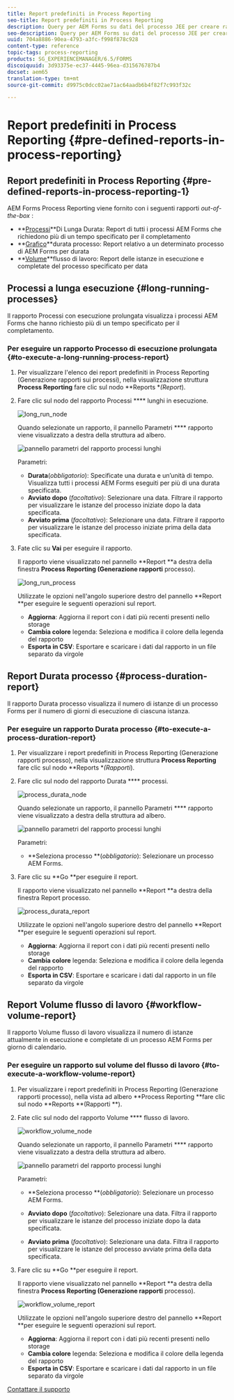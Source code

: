 ```yaml
---
title: Report predefiniti in Process Reporting
seo-title: Report predefiniti in Process Reporting
description: Query per AEM Forms su dati del processo JEE per creare rapporti su processi in esecuzione a lungo termine, durata del processo e volume del flusso di lavoro
seo-description: Query per AEM Forms su dati del processo JEE per creare rapporti su processi in esecuzione a lungo termine, durata del processo e volume del flusso di lavoro
uuid: 704a8886-90ea-4793-a3fc-f998f878c928
content-type: reference
topic-tags: process-reporting
products: SG_EXPERIENCEMANAGER/6.5/FORMS
discoiquuid: 3d93375e-ec37-4445-96ea-d315676787b4
docset: aem65
translation-type: tm+mt
source-git-commit: d9975c0dcc02ae71ac64aadb6b4f82f7c993f32c

---
```



# Report predefiniti in Process Reporting {#pre-defined-reports-in-process-reporting}

## Report predefiniti in Process Reporting {#pre-defined-reports-in-process-reporting-1}

AEM Forms Process Reporting viene fornito con i seguenti rapporti *out-of-the-box* :

* **[Processi](#long-running-processes)**Di Lunga Durata: Report di tutti i processi AEM Forms che richiedono più di un tempo specificato per il completamento
* **[Grafico](#process-duration-report)**durata processo: Report relativo a un determinato processo di AEM Forms per durata
* **[Volume](#workflow-volume-report)**flusso di lavoro: Report delle istanze in esecuzione e completate del processo specificato per data

## Processi a lunga esecuzione {#long-running-processes}

Il rapporto Processi con esecuzione prolungata visualizza i processi AEM Forms che hanno richiesto più di un tempo specificato per il completamento.

### Per eseguire un rapporto Processo di esecuzione prolungata {#to-execute-a-long-running-process-report}

1. Per visualizzare l&#39;elenco dei report predefiniti in Process Reporting (Generazione rapporti sui processi), nella visualizzazione struttura **Process Reporting** fare clic sul nodo **Reports **(Report*).
1. Fare clic sul nodo del rapporto Processi **** lunghi in esecuzione.

   ![long_run_node](assets/long_running_node.png)

   Quando selezionate un rapporto, il pannello Parametri **** rapporto viene visualizzato a destra della struttura ad albero.

   ![pannello parametri del rapporto processi lunghi](assets/report_parameters_panel.png)

   Parametri:

   * **Durata**(*obbligatorio*): Specificate una durata e un’unità di tempo. Visualizza tutti i processi AEM Forms eseguiti per più di una durata specificata.
   * **Avviato dopo** (*facoltativo*): Selezionare una data. Filtrare il rapporto per visualizzare le istanze del processo iniziate dopo la data specificata.
   * **Avviato prima** (*facoltativo*): Selezionare una data. Filtrare il rapporto per visualizzare le istanze del processo iniziate prima della data specificata.

1. Fate clic su **Vai** per eseguire il rapporto.

   Il rapporto viene visualizzato nel pannello **Report **a destra della finestra **Process Reporting (Generazione rapporti** processo).

   ![long_run_process](assets/long_running_processes.png)

   Utilizzate le opzioni nell&#39;angolo superiore destro del pannello **Report **per eseguire le seguenti operazioni sul report.

   * **Aggiorna**: Aggiorna il report con i dati più recenti presenti nello storage
   * **Cambia colore** legenda: Seleziona e modifica il colore della legenda del rapporto
   * **Esporta in CSV**: Esportare e scaricare i dati dal rapporto in un file separato da virgole

## Report Durata processo {#process-duration-report}

Il rapporto Durata processo visualizza il numero di istanze di un processo Forms per il numero di giorni di esecuzione di ciascuna istanza.

### Per eseguire un rapporto Durata processo {#to-execute-a-process-duration-report}

1. Per visualizzare i report predefiniti in Process Reporting (Generazione rapporti processo), nella visualizzazione struttura **Process Reporting** fare clic sul nodo **Reports **(Rapporti*).
1. Fare clic sul nodo del rapporto Durata **** processi.

   ![process_durata_node](assets/process_duration_node.png)

   Quando selezionate un rapporto, il pannello Parametri **** rapporto viene visualizzato a destra della struttura ad albero.

   ![pannello parametri del rapporto processi lunghi](assets/process_duration_params.png)

   Parametri:

   * **Seleziona processo **(*obbligatorio*): Selezionare un processo AEM Forms.

1. Fare clic su **Go **per eseguire il report.

   Il rapporto viene visualizzato nel pannello **Report **a destra della finestra Report processo.

   ![process_durata_report](assets/process_duration_report.png)

   Utilizzate le opzioni nell&#39;angolo superiore destro del pannello **Report **per eseguire le seguenti operazioni sul report.

   * **Aggiorna**: Aggiorna il report con i dati più recenti presenti nello storage
   * **Cambia colore** legenda: Seleziona e modifica il colore della legenda del rapporto
   * **Esporta in CSV**: Esportare e scaricare i dati dal rapporto in un file separato da virgole

## Report Volume flusso di lavoro {#workflow-volume-report}

Il rapporto Volume flusso di lavoro visualizza il numero di istanze attualmente in esecuzione e completate di un processo AEM Forms per giorno di calendario.

### Per eseguire un rapporto sul volume del flusso di lavoro {#to-execute-a-workflow-volume-report}

1. Per visualizzare i report predefiniti in Process Reporting (Generazione rapporti processo), nella vista ad albero **Process Reporting **fare clic sul nodo **Reports **(Rapporti **).
1. Fate clic sul nodo del rapporto Volume **** flusso di lavoro.

   ![workflow_volume_node](assets/workflow_volume_node.png)

   Quando selezionate un rapporto, il pannello Parametri **** rapporto viene visualizzato a destra della struttura ad albero.

   ![pannello parametri del rapporto processi lunghi](assets/workflow_volume_params.png)

   Parametri:

   * **Seleziona processo **(*obbligatorio*): Selezionare un processo AEM Forms.

   * **Avviato dopo** (*facoltativo*): Selezionare una data. Filtra il rapporto per visualizzare le istanze del processo iniziate dopo la data specificata.

   * **Avviato prima** (*facoltativo*): Selezionare una data. Filtra il rapporto per visualizzare le istanze del processo avviate prima della data specificata.

1. Fare clic su **Go **per eseguire il report.

   Il rapporto viene visualizzato nel pannello **Report **a destra della finestra **Process Reporting (Generazione rapporti** processo).

   ![workflow_volume_report](assets/workflow_volume_report.png)

   Utilizzate le opzioni nell&#39;angolo superiore destro del pannello **Report **per eseguire le seguenti operazioni sul report.

   * **Aggiorna**: Aggiorna il report con i dati più recenti presenti nello storage
   * **Cambia colore** legenda: Seleziona e modifica il colore della legenda del rapporto
   * **Esporta in CSV**: Esportare e scaricare i dati dal rapporto in un file separato da virgole

[Contattare il supporto](https://www.adobe.com/account/sign-in.supportportal.html)
